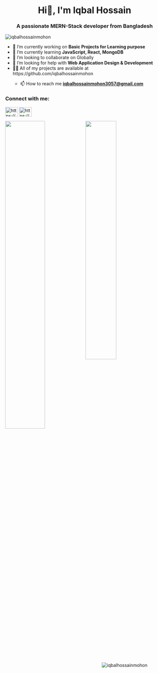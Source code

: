 
<h1 align="center">Hi👋, I'm Iqbal Hossain</h1>

<h3 align="center">A passionate MERN-Stack developer from Bangladesh</h3>

<p align="left"> <img src="https://komarev.com/ghpvc/?username=iqbalhossainmohon&label=Profile%20views&color=0e75b6&style=flat" alt="iqbalhossainmohon" /> </p>

<ul>
  <li>🔭 I’m currently working on <b>Basic Projects for Learning purpose</b></li>
  <li>🌱 I’m currently learning <b>JavaScript, React, MongoDB</b></li>
  <li>👯 I’m looking to collaborate on Globally</li>
  <li>🤝 I’m looking for help with <b>Web Application Design & Development</b></li>
  <li>👨‍💻 All of my projects are available at https://github.com/iqbalhossainmohon</li>
  
  - 📫 How to reach me **iqbalhossainmohon3057@gmail.com**
</ul>
<h3 align="left">Connect with me:</h3>
<p align="left">
<a href="https://www.linkedin.com/in/iqbal-hossain-648023280/" target="blank"> <img align="center" src="https://raw.githubusercontent.com/rahuldkjain/github-profile-readme-generator/master/src/images/icons/Social/linked-in-alt.svg" alt="https://www.linkedin.com/in/iqbal-hossain-648023280/" height="30" width="40" /></a>
<a href="https://www.facebook.com/profile.php?id=100009488127818" target="blank"><img align="center" src="https://raw.githubusercontent.com/rahuldkjain/github-profile-readme-generator/master/src/images/icons/Social/facebook.svg" alt="https://www.facebook.com/profile.php?id=100009488127818" height="30" width="40" /></a>
</p>

<img align="left" width="50%" src="https://github-readme-stats.vercel.app/api?username=iqbalhossainmohon&show_icons=true&theme=radical" />
<img align="left" width="44%" src="https://github-readme-stats.vercel.app/api/top-langs/?username=iqbalhossainmohon&layout=compact" />

<p align="center"><img src="https://github-readme-streak-stats.herokuapp.com/?user=iqbalhossainmohon&" alt="iqbalhossainmohon" /></p>

